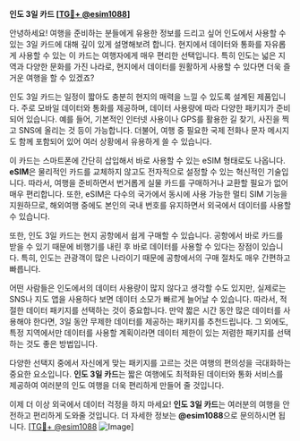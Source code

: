 **인도 3일 카드 [[TG💪+ @esim1088](https://t.me/s/esim1088)]**

안녕하세요! 여행을 준비하는 분들에게 유용한 정보를 드리고 싶어 인도에서 사용할 수 있는 3일 카드에 대해 깊이 있게 설명해보려 합니다. 현지에서 데이터와 통화를 자유롭게 사용할 수 있는 이 카드는 여행자에게 매우 편리한 선택입니다. 특히 인도는 넓은 지역과 다양한 문화를 가진 나라로, 현지에서 데이터를 원활하게 사용할 수 있다면 더욱 즐거운 여행을 할 수 있겠죠?

인도 3일 카드는 일정이 짧아도 충분히 현지의 매력을 느낄 수 있도록 설계된 제품입니다. 주로 모바일 데이터와 통화를 제공하며, 데이터 사용량에 따라 다양한 패키지가 준비되어 있습니다. 예를 들어, 기본적인 인터넷 사용이나 GPS를 활용한 길 찾기, 사진을 찍고 SNS에 올리는 것 등이 가능합니다. 더불어, 여행 중 필요한 국제 전화나 문자 메시지도 함께 포함되어 있어 여러 상황에서 유용하게 쓸 수 있습니다.

이 카드는 스마트폰에 간단히 삽입해서 바로 사용할 수 있는 eSIM 형태로도 나옵니다. **eSIM**은 물리적인 카드를 교체하지 않고도 전자적으로 설정할 수 있는 혁신적인 기술입니다. 따라서, 여행을 준비하면서 번거롭게 실물 카드를 구매하거나 교환할 필요가 없어 매우 편리합니다. 또한, eSIM은 다수의 국가에서 동시에 사용 가능한 멀티 SIM 기능을 지원하므로, 해외여행 중에도 본인의 국내 번호를 유지하면서 외국에서 데이터를 사용할 수 있습니다.

또한, 인도 3일 카드는 현지 공항에서 쉽게 구매할 수 있습니다. 공항에서 바로 카드를 받을 수 있기 때문에 비행기를 내린 후 바로 데이터를 사용할 수 있다는 장점이 있습니다. 특히, 인도는 관광객이 많은 나라이기 때문에 공항에서의 구매 절차도 매우 간편하고 빠릅니다.

어떤 사람들은 인도에서의 데이터 사용량이 많지 않다고 생각할 수도 있지만, 실제로는 SNS나 지도 앱을 사용하다 보면 데이터 소모가 빠르게 늘어날 수 있습니다. 따라서, 적절한 데이터 패키지를 선택하는 것이 중요합니다. 만약 짧은 시간 동안 많은 데이터를 사용해야 한다면, 3일 동안 무제한 데이터를 제공하는 패키지를 추천드립니다. 그 외에도, 특정 지역에서만 데이터를 사용할 계획이라면 데이터 제한이 있는 저렴한 패키지를 선택하는 것도 좋은 방법입니다.

다양한 선택지 중에서 자신에게 맞는 패키지를 고르는 것은 여행의 편의성을 극대화하는 중요한 요소입니다. **인도 3일 카드**는 짧은 여행에도 최적화된 데이터와 통화 서비스를 제공하여 여러분의 인도 여행을 더욱 편리하게 만들어 줄 것입니다.

이제 더 이상 외국에서 데이터 걱정을 하지 마세요! **인도 3일 카드**는 여러분의 여행을 안전하고 편리하게 도와줄 것입니다. 더 자세한 정보는 **@esim1088**으로 문의하시면 됩니다. [[TG💪+ @esim1088](https://t.me/s/esim1088) ![Image](https://i.postimg.cc/Y0z9fWf4/image.png)]